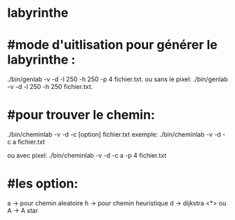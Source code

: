 # labyrinthe


#mode d'uitlisation
pour générer le labyrinthe : 
=============================
./bin/genlab -v -d -l 250 -h 250 -p 4 fichier.txt.
ou sans le pixel:
./bin/genlab -v -d -l 250 -h 250 fichier.txt.


#pour trouver le chemin:
=========================

./bin/cheminlab -v -d -c [option] fichier.txt
 exemple:
./bin/cheminlab -v -d -c a fichier.txt

ou avec pixel:
./bin/cheminlab -v -d -c a -p 4 fichier.txt

#les option:
============
a -> pour chemin aleatoire
h -> pour chemin heuristique
d -> dijkstra
<*> ou A -> A star
